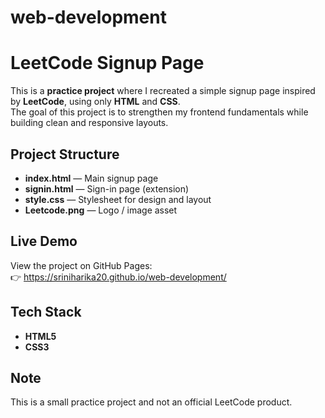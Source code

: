 # web-development
# LeetCode Signup Page 

This is a **practice project** where I recreated a simple signup page inspired by **LeetCode**, using only **HTML** and **CSS**.  
The goal of this project is to strengthen my frontend fundamentals while building clean and responsive layouts.

## Project Structure
- **index.html** — Main signup page  
- **signin.html** — Sign-in page (extension)  
- **style.css** — Stylesheet for design and layout  
- **Leetcode.png** — Logo / image asset  

## Live Demo
View the project on GitHub Pages:  
👉 https://sriniharika20.github.io/web-development/

## Tech Stack 
- **HTML5**  
- **CSS3**  

## Note
This is a small practice project and not an official LeetCode product.  

